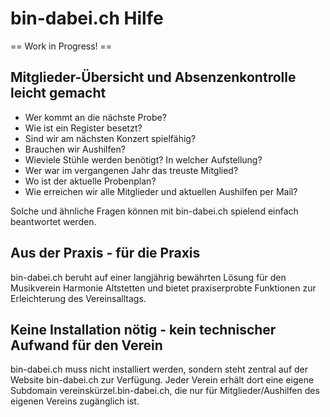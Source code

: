 # bin-dabei.ch Hilfe

== Work in Progress! ==

## Mitglieder-Übersicht und Absenzenkontrolle leicht gemacht

- Wer kommt an die nächste Probe?
- Wie ist ein Register besetzt?
- Sind wir am nächsten Konzert spielfähig?
- Brauchen wir Aushilfen?
- Wieviele Stühle werden benötigt? In welcher Aufstellung?
- Wer war im vergangenen Jahr das treuste Mitglied?
- Wo ist der aktuelle Probenplan?
- Wie erreichen wir alle Mitglieder und aktuellen Aushilfen per Mail?

Solche und ähnliche Fragen können mit bin-dabei.ch spielend einfach beantwortet werden.

## Aus der Praxis - für die Praxis

bin-dabei.ch beruht auf einer langjährig bewährten Lösung für den Musikverein Harmonie Altstetten und bietet praxiserprobte Funktionen zur Erleichterung des Vereinsalltags.


## Keine Installation nötig - kein technischer Aufwand für den Verein

bin-dabei.ch muss nicht installiert werden, sondern steht zentral auf der Website bin-dabei.ch zur Verfügung.
Jeder Verein erhält dort eine eigene Subdomain vereinskürzel.bin-dabei.ch, die nur für Mitglieder/Aushilfen des eigenen Vereins zugänglich ist.
